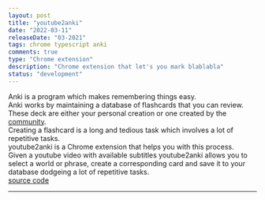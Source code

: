 ```yaml
---
layout: post
title: "youtube2anki"
date: "2022-03-11"
releaseDate: "03-2021"
tags: chrome typescript anki
comments: true
type: "Chrome extension"
description: "Chrome extension that let's you mark blablabla"
status: "development"
---
```


Anki is a program which makes remembering things easy.  
Anki works by maintaining a database of flashcards that you can review.  
These deck are either your personal creation or one created by the <a href="https://ankiweb.net/shared/decks/" target="_blank">community</a>.  
Creating a flashcard is a long and tedious task which involves a lot of repetitive tasks.  
youtube2anki is a Chrome extension that helps you with this process.  
Given a youtube video with available subtitles youtube2anki allows you to select a world or phrase, create a corresponding card and save it
to your database dodgeing a lot of repetitive tasks.  
<a href="https://github.com/pbkompasz/youtube2anki" target="_blank">source code</a>

---

